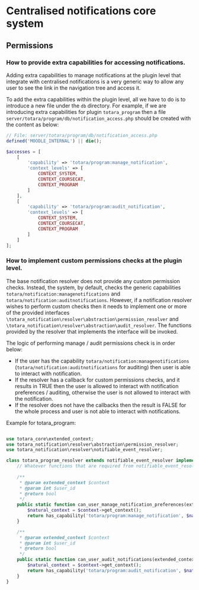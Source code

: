 # Centralised notifications core system

## Permissions
### How to provide extra capabilities for accessing notifications.
Adding extra capabilities to manage notifications at the plugin level that integrate with centralised
notifications is a very generic way to allow any user to see the link in the navigation tree and access it.

To add the extra capabilities within the plugin level, all we have to do is to introduce a new file under 
the `db` directory. For example, if we are introducing extra capabilities for plugin `totara_program` 
then a file `server/totara/program/db/notification_access.php` should be created with the content as below:

```php
// File: server/totara/program/db/notification_access.php
defined('MOODLE_INTERNAL') || die();

$accesses = [
    [
        'capability' => 'totara/program:manage_notification',
        'context_levels' => [
            CONTEXT_SYSTEM,
            CONTEXT_COURSECAT,
            CONTEXT_PROGRAM        
        ]
    ],
    [
        'capability' => 'totara/program:audit_notification',
        'context_levels' => [
            CONTEXT_SYSTEM,
            CONTEXT_COURSECAT,
            CONTEXT_PROGRAM
        ]
    ]
];
```

### How to implement custom permissions checks at the plugin level.
The base notification resolver does not provide any custom permission checks. Instead, the system, by default, 
checks the generic capabilities `totara/notification:managenotifications` and `totara/notification:auditnotifications`.
However, if a notification resolver wishes to perform custom checks then it needs to implement one or more of the provided interfaces
`\totara_notification\resolver\abstraction\permission_resolver` and `\totara_notification\resolver\abstraction\audit_resolver`.
The functions provided by the resolver that implements the interface will be invoked.

The logic of performing manage / audit permissions check is in order below:
+ If the user has the capability `totara/notification:managenotifications` (`totara/notification:auditnotifications` for auditing) then user is able to interact with notification.
+ If the resolver has a callback for custom permissions checks, and it results in TRUE then the user is allowed to interact with notification
  preferences / auditing, otherwise the user is not allowed to interact with the notification.
+ If the resolver does not have the callbacks then the result is FALSE for the whole process and user is not able to interact with notifications.

Example for totara_program:

```php

use totara_core\extended_context;
use totara_notification\resolver\abstraction\permission_resolver;
use totara_notification\resolver\notifiable_event_resolver;

class totara_program_resolver extends notifiable_event_resolver implements permission_resolver, audit_resolver {
    // Whatever functions that are required from notifiable_event_resolver go here.
    
    /**
     * @param extended_context $context
     * @param int $user_id
     * @return bool
     */
    public static function can_user_manage_notification_preferences(extended_context $context,int $user_id) : bool{
        $natural_context = $context->get_context();
        return has_capability('totara/program:manage_notification', $natural_context, $user_id);
    }

    /**
     * @param extended_context $context
     * @param int $user_id
     * @return bool
     */
    public static function can_user_audit_notifications(extended_context $context,int $user_id) : bool{
        $natural_context = $context->get_context();
        return has_capability('totara/program:audit_notification', $natural_context, $user_id);
    }
}
```